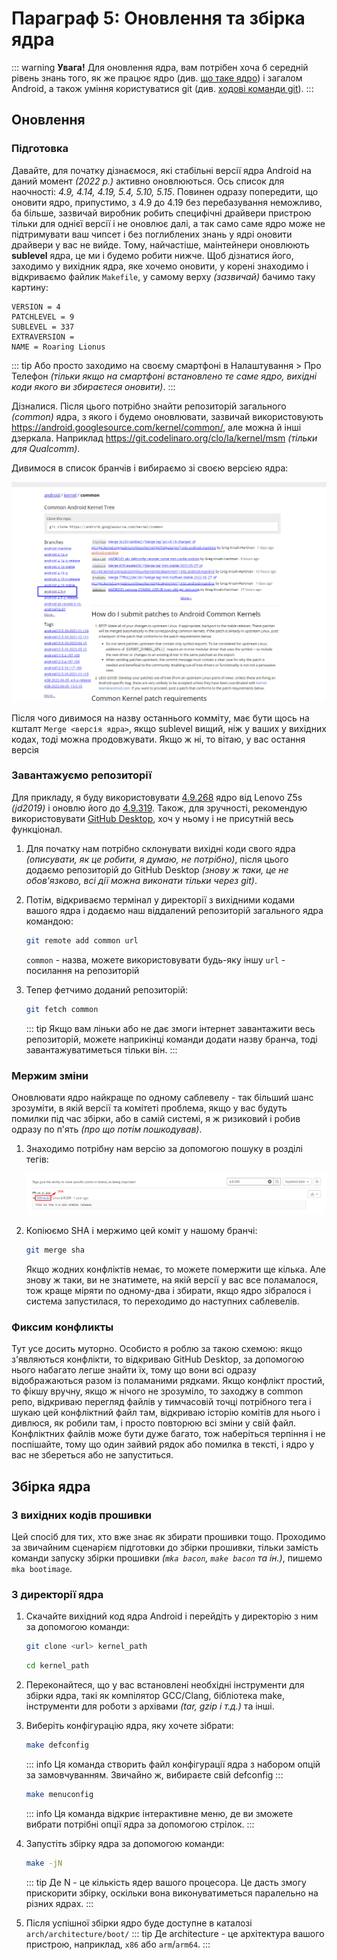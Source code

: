 # Параграф 5: Оновлення та збірка ядра

::: warning **Увага!**
Для оновлення ядра, вам потрібен хоча б середній рівень знань того, як же працює ядро (див. [що таке ядро](/ua/Chapter3/c3p4)) і загалом Android, а також уміння користуватися git (див. [ходові команди git](/ua/Chapter2/c2p2)).
:::

## Оновлення

### Підготовка

Давайте, для початку дізнаємося, які стабільні версії ядра Android на даний момент *(2022 р.)* активно оновлюються. Ось список для наочності: *4.9, 4.14, 4.19, 5.4, 5.10, 5.15*. Повинен одразу попередити, що оновити ядро, припустимо, з 4.9 до 4.19 без перебазування неможливо, ба більше, зазвичай виробник робить специфічні драйвери пристрою тільки для однієї версії і не оновлює далі, а так само саме ядро може не підтримувати ваш чипсет і без поглиблених знань у ядрі оновити драйвери у вас не вийде. Тому, найчастіше, маінтейнери оновлюють **sublevel** ядра, це ми і будемо робити нижче. Щоб дізнатися його, заходимо у вихідник ядра, яке хочемо оновити, у корені знаходимо і відкриваємо файлик `Makefile`, у самому верху *(зазвичай)* бачимо таку картину:

```
VERSION = 4
PATCHLEVEL = 9
SUBLEVEL = 337
EXTRAVERSION =
NAME = Roaring Lionus
```

::: tip 
Або просто заходимо на своєму смартфоні в Налаштування > Про Телефон *(тільки якщо на смартфоні встановлено те саме ядро, вихідні коди якого ви збираєтеся оновити)*.
:::

Дізналися. Після цього потрібно знайти репозиторій загального *(common)* ядра, з якого і будемо оновлювати, зазвичай використовують https://android.googlesource.com/kernel/common/, але можна й інші дзеркала. Наприклад https://git.codelinaro.org/clo/la/kernel/msm *(тільки для Qualcomm)*.

Дивимося в список бранчів і вибираємо зі своєю версією ядра:

<p align="center">
  <img src="../Chapter4/images/2.png"/>
</p>

Після чого дивимося на назву останнього комміту, має бути щось на кшталт `Merge <версія ядра>`, якщо sublevel вищий, ніж у ваших у вихідних кодах, тоді можна продовжувати. Якщо ж ні, то вітаю, у вас остання версія

### Завантажуємо репозиторії

Для прикладу, я буду використовувати [4.9.268](https://github.com/PixelExperience-Devices/kernel_lenovo_sdm710/tree/81bad83b39681cc137d99a1b613839032dab9184) ядро від Lenovo Z5s *(jd2019)* і оновлю його до [4.9.319](https://github.com/PixelExperience-Devices/kernel_lenovo_sdm710/tree/76e4fbb527d37378bac0a982c3df9551f17dbfe7). Також, для зручності, рекомендую використовувати [GitHub Desktop](https://github.com/shiftkey/desktop), хоч у ньому і не присутній весь функціонал.

1. Для початку нам потрібно склонувати вихідні коди свого ядра *(описувати, як це робити, я думаю, не потрібно)*, після цього додаємо репозиторій до GitHub Desktop *(знову ж таки, це не обов'язково, всі дії можна виконати тільки через git)*.

2. Потім, відкриваємо термінал у директорії з вихідними кодами вашого ядра і додаємо наш віддалений репозиторій загального ядра командою:
   ```bash
   git remote add common url 
   ```

   `common` - назва, можете використовувати будь-яку іншу
   `url` - посилання на репозиторій

3. Тепер фетчимо доданий репозиторій:
   ```bash
   git fetch common
   ```
   ::: tip 
   Якщо вам ліньки або не дає змоги інтернет завантажити весь репозиторій, можете наприкінці команди додати назву бранча, тоді завантажуватиметься тільки він.
   :::

### Мержим зміни

Оновлювати ядро найкраще по одному саблевелу - так більший шанс зрозуміти, в якій версії та комітеті проблема, якщо у вас будуть помилки під час збірки, або в самій системі, я ж ризиковий і робив одразу по п'ять *(про що потім пошкодував)*.

1. Знаходимо потрібну нам версію за допомогою пошуку в розділі тегів:
   <p align="center">
     <img src="../Chapter4/images/4.png"/>
   </p>

2. Копіюємо SHA і мержимо цей коміт у нашому бранчі:
   ```bash
   git merge sha
   ```
   
   Якщо жодних конфліктів немає, то можете помержити ще кілька. Але знову ж таки, ви не знатимете, на якій версії у вас все поламалося, тож краще міряти по одному-два і збирати, якщо ядро зібралося і система запустилася, то переходимо до наступних саблевелів.
   
### Фиксим конфликты

Тут усе досить муторно. Особисто я роблю за такою схемою: якщо з'являються конфлікти, то відкриваю GitHub Desktop, за допомогою нього набагато легше знайти їх, тому що вони всі одразу відображаються разом із поламаними рядками. Якщо конфлікт простий, то фікшу вручну, якщо ж нічого не зрозуміло, то заходжу в common репо, відкриваю перегляд файлів у тимчасовій точці потрібного тега і шукаю цей конфліктний файл там, відкриваю історію комітів для нього і дивлюся, як робили там, і просто повторюю всі зміни у свій файл. Конфліктних файлів може бути дуже багато, тож наберіться терпіння і не поспішайте, тому що один зайвий рядок або помилка в тексті, і ядро у вас не збереться або не запуститься.

## Збірка ядра

### З вихідних кодів прошивки 

Цей спосіб для тих, хто вже знає як збирати прошивки тощо. Проходимо за звичайним сценарієм підготовки до збірки прошивки, тільки замість команди запуску збірки прошивки *(`mka bacon`, `make bacon` та ін.)*, пишемо `mka bootimage`.

### З директорії ядра

1. Скачайте вихідний код ядра Android і перейдіть у директорію з ним за допомогою команди:

   ```bash
   git clone <url> kernel_path
   ```
   ```bash
   cd kernel_path
   ```

2. Переконайтеся, що у вас встановлені необхідні інструменти для збірки ядра, такі як компілятор GCC/Clang, бібліотека make, інструменти для роботи з архівами *(tar, gzip і т.д.)* та інші.

3. Виберіть конфігурацію ядра, яку хочете зібрати:
   ```bash
   make defconfig
   ```
   ::: info
   Ця команда створить файл конфігурації ядра з набором опцій за замовчуванням. Звичайно ж, вибираєте свій defconfig
   :::
   ```bash
   make menuconfig
   ```
   ::: info
   Ця команда відкриє інтерактивне меню, де ви зможете вибрати потрібні опції ядра за допомогою стрілок.
   :::

4. Запустіть збірку ядра за допомогою команди:
   ```bash
   make -jN
   ```
   ::: tip
   Де N - це кількість ядер вашого процесора. Це дасть змогу прискорити збірку, оскільки вона виконуватиметься паралельно на різних ядрах.
   :::

5. Після успішної збірки ядро буде доступне в каталозі `arch/architecture/boot/`
   ::: tip
   Де architecture - це архітектура вашого пристрою, наприклад, `x86` або `arm`/`arm64`.
   :::